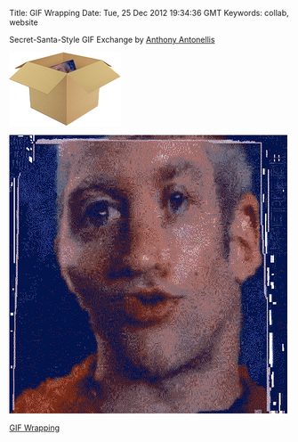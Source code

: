 Title: GIF Wrapping
Date: Tue, 25 Dec 2012 19:34:36 GMT
Keywords: collab, website

Secret-Santa-Style GIF Exchange by [Anthony Antonellis](http://anthonyantonellis.com)

![](gif-wrapping/thumbnail.gif)

![](gif-wrapping/lqs4355g.gif)

[GIF Wrapping](http://gifwrapping.net/)